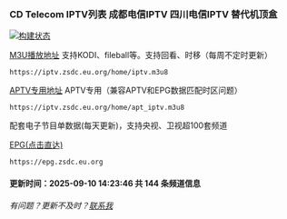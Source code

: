 ### CD Telecom IPTV列表 成都电信IPTV 四川电信IPTV 替代机顶盒
[![构建状态](https://danzhu-01.coding.net/badges/cd-telecom-iptv/job/4701255/build.svg)](/)

[M3U播放地址](https://iptv.zsdc.eu.org/home/iptv.m3u8) 支持KODI、fileball等。支持回看、时移（每周不定时更新）

    https://iptv.zsdc.eu.org/home/iptv.m3u8

[APTV专用地址](https://iptv.zsdc.eu.org/home/iptv.m3u8) APTV专用（兼容APTV和EPG数据匹配时区问题）

    https://iptv.zsdc.eu.org/home/apt_iptv.m3u8

配套电子节目单数据(每天更新)，支持央视、卫视超100套频道

[EPG(点击直达)](https://epg.zsdc.eu.org)
        
    https://epg.zsdc.eu.org

#### 更新时间：2025-09-10 14:23:46 共 144 条频道信息

###### 有问题？更新不及时？[联系我](https://github.com/suzukua/iptv-cd-telecom/issues)
